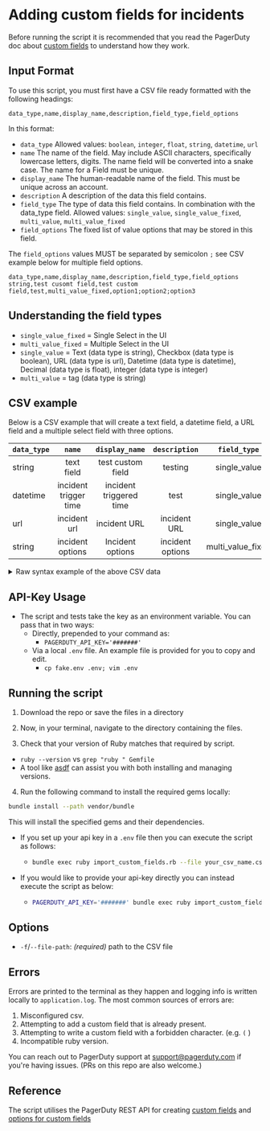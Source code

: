 # Adding custom fields for incidents

Before running the script it is recommended that you read the PagerDuty doc about [custom fields](https://support.pagerduty.com/docs/custom-fields-on-incidents) to understand how they work.

## Input Format

To use this script, you must first have a CSV file ready formatted with the following headings:

```
data_type,name,display_name,description,field_type,field_options
```

In this format:

- `data_type` Allowed values: `boolean`, `integer`, `float`, `string`, `datetime`, `url`
- `name` The name of the field. May include ASCII characters, specifically lowercase letters, digits. The name field will be converted into a snake case. The name for a Field must be unique.
- `display_name` The human-readable name of the field. This must be unique across an account.
- `description` A description of the data this field contains.
- `field_type` The type of data this field contains. In combination with the data_type field.
Allowed values: `single_value`, `single_value_fixed`, `multi_value`, `multi_value_fixed`
- `field_options` The fixed list of value options that may be stored in this field.

The `field_options` values MUST be separated by semicolon `;` see CSV example below for multiple field options.

```
data_type,name,display_name,description,field_type,field_options
string,test cusomt field,test custom field,test,multi_value_fixed,option1;option2;option3
```

## Understanding the field types
- `single_value_fixed` = Single Select in the UI
- `multi_value_fixed` = Multiple Select in the UI
- `single_value` = Text (data type is string), Checkbox (data type is boolean), URL (data type is url), Datetime (data type is datetime), Decimal (data type is float), integer (data type is integer)
- `multi_value` = tag (data type is string)

## CSV example

Below is a CSV example that will create a text field, a datetime field, a URL field and a multiple select field with three options.

|`data_type`|`name`|`display_name`|`description`|`field_type`|`field_options`|
| :--- | :---: | :---: | :---: | :---: | :---: |
|string|text field|test custom field|testing|single_value|
|datetime|incident trigger time|incident triggered time|test|single_value|
|url|incident url|incident URL|incident URL|single_value|
|string|incident options|Incident options|incident options|multi_value_fixed|option1;option2;option3

<details> 
  <summary>Raw syntax example of the above CSV data</summary>

```csv
data_type,name,display_name,description,field_type,field_options,
string,text field,test custom field,testing,single_value,
datetime,incident trigger time,incident triggered time,test,single_value,
url,incident url,incident URL,incident URL,single_value,
string,incident options,Incident options,incident options,multi_value_fixed,option1;option2;option3
```
 </details>

## API-Key Usage
- The script and tests take the key as an environment variable.  You can pass that in two ways:
  - Directly, prepended to your command as:
    - `PAGERDUTY_API_KEY='#######'`
  - Via a local `.env` file. An example file is provided for you to copy and edit.
    - `cp fake.env .env; vim .env`

## Running the script

1. Download the repo or save the files in a directory

2. Now, in your terminal, navigate to the directory containing the files.

3. Check that your version of Ruby matches that required by script.
  - `ruby --version` vs `grep "ruby " Gemfile`
  - A tool like [asdf](https://asdf-vm.com/guide/getting-started.html) can assist you with both installing and managing versions.

4. Run the following command to install the required gems locally:

```sh
bundle install --path vendor/bundle
```

This will install the specified gems and their dependencies.


- If you set up your api key in a `.env` file then you can execute the script as follows:
  - ```sh
    bundle exec ruby import_custom_fields.rb --file your_csv_name.csv
    ```

- If you would like to provide your api-key directly you can instead execute the script as below:
  - ```sh
    PAGERDUTY_API_KEY='#######' bundle exec ruby import_custom_fields.rb --file your_csv_name.csv
     ```

## Options

- `-f`/`--file-path`: _(required)_ path to the CSV file

## Errors

Errors are printed to the terminal as they happen and logging info is written locally to `application.log`.
The most common sources of errors are:
1. Misconfigured csv.
2. Attempting to add a custom field that is already present.
3. Attempting to write a custom field with a forbidden character. (e.g. `(` )
4. Incompatible ruby version.

You can reach out to PagerDuty support at support@pagerduty.com if you're having issues.
(PRs on this repo are also welcome.)

## Reference

The script utilises the PagerDuty REST API for creating [custom fields](https://developer.pagerduty.com/api-reference/2131f556073c4-create-a-field) and [options for custom fields](https://developer.pagerduty.com/api-reference/4d93407098d46-create-a-field-option)
